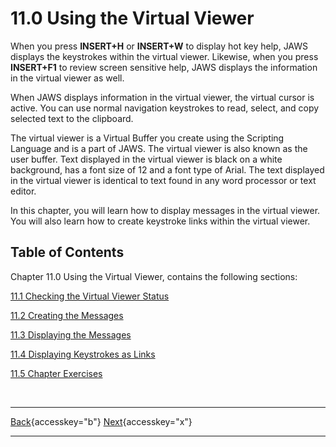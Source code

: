 # 11.0 Using the Virtual Viewer

When you press **INSERT+H** or **INSERT+W** to display hot key help,
JAWS displays the keystrokes within the virtual viewer. Likewise, when
you press **INSERT+F1** to review screen sensitive help, JAWS displays
the information in the virtual viewer as well.

When JAWS displays information in the virtual viewer, the virtual cursor
is active. You can use normal navigation keystrokes to read, select, and
copy selected text to the clipboard.

The virtual viewer is a Virtual Buffer you create using the Scripting
Language and is a part of JAWS. The virtual viewer is also known as the
user buffer. Text displayed in the virtual viewer is black on a white
background, has a font size of 12 and a font type of Arial. The text
displayed in the virtual viewer is identical to text found in any word
processor or text editor.

In this chapter, you will learn how to display messages in the virtual
viewer. You will also learn how to create keystroke links within the
virtual viewer.

## Table of Contents

Chapter 11.0 Using the Virtual Viewer, contains the following sections:

[11.1 Checking the Virtual Viewer
Status](11-1_CheckingTheVirtualViewerStatus.htm)

[11.2 Creating the Messages](11-2_CreatingTheMessages.htm)

[11.3 Displaying the Messages](11-3_DisplayingTheMessages.htm)

[11.4 Displaying Keystrokes as
Links](11-4_DisplayingKeystrokesAsLinks.htm)

[11.5 Chapter Exercises](11-5_ChapterExercises.htm)

 

  ---------------------------------------------------------- -- ----------------------------------------------------------------
  [Back](javascript:window.history.go(-1);){accesskey="b"}      [Next](11-1_CheckingTheVirtualViewerStatus.htm){accesskey="x"}
  ---------------------------------------------------------- -- ----------------------------------------------------------------
